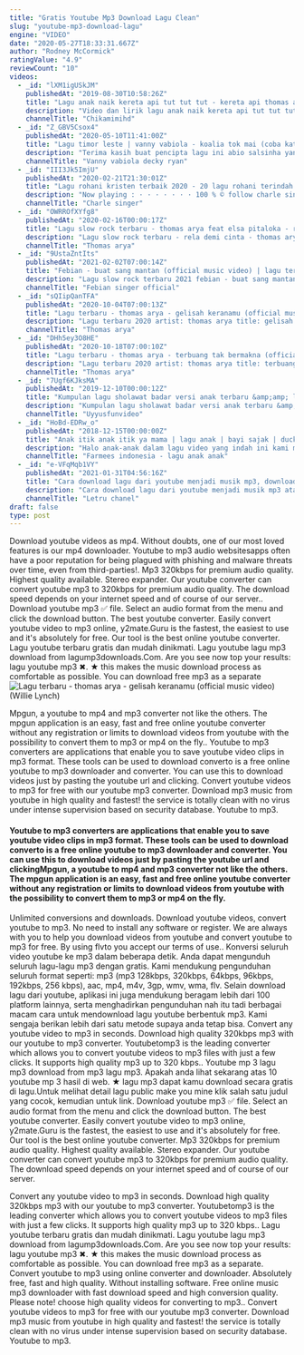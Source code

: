 ```yaml
---
title: "Gratis Youtube Mp3 Download Lagu Clean"
slug: "youtube-mp3-download-lagu"
engine: "VIDEO"
date: "2020-05-27T18:33:31.667Z"
author: "Rodney McCormick"
ratingValue: "4.9"
reviewCount: "10"
videos:
  - _id: "lXM1igUSkJM"
    publishedAt: "2019-08-30T10:58:26Z"
    title: "Lagu anak naik kereta api tut tut tut - kereta api thomas and friends asli"
    description: "Video dan lirik lagu anak naik kereta api tut tut tut - kereta api thomas and friends asli - lagu si meong kucing lucu"
    channelTitle: "Chikamimihd"
  - _id: "Z_GBV5Csox4"
    publishedAt: "2020-05-10T11:41:00Z"
    title: "Lagu timor leste | vanny vabiola - koalia tok mai (coba katakanlah) | official music video"
    description: "Terima kasih buat pencipta lagu ini abio salsinha yang telah mempercayai vanny untuk membawakan lagunya.. Salam buat"
    channelTitle: "Vanny vabiola decky ryan"
  - _id: "III3Jk5ImjU"
    publishedAt: "2020-02-21T21:30:01Z"
    title: "Lagu rohani kristen terbaik 2020 - 20 lagu rohani terindah 2020 - waktu tuhan"
    description: "Now playing : · · · · · · · 100 % © follow charle singer youtube → playlist"
    channelTitle: "Charle singer"
  - _id: "OWRROfXYfg8"
    publishedAt: "2020-02-16T00:00:17Z"
    title: "Lagu slow rock terbaru - thomas arya feat elsa pitaloka - rela demi cinta (official music video) mv"
    description: "Lagu slow rock terbaru - rela demi cinta - thomas arya feat elsa pitaloka songwriter: thomas arya music arranger: decky ryan video: rino @rw pro"
    channelTitle: "Thomas arya"
  - _id: "9UstaZntIts"
    publishedAt: "2021-02-02T07:00:14Z"
    title: "Febian - buat sang mantan (official music video) | lagu terbaru 2021"
    description: "Lagu slow rock terbaru 2021 febian - buat sang mantan artist : febian titel : buat sang mantan song &amp; lyric : febian arranger : trizz mixing mastering"
    channelTitle: "Febian singer official"
  - _id: "sQIipQanTFA"
    publishedAt: "2020-10-04T07:00:13Z"
    title: "Lagu terbaru - thomas arya - gelisah keranamu (official music video)"
    description: "Lagu terbaru 2020 artist: thomas arya title: gelisah keranamu songwriter: thomas aryadecky ryan music arranger: decky ryan video: @rw pro"
    channelTitle: "Thomas arya"
  - _id: "DHh5ey3O8HE"
    publishedAt: "2020-10-18T07:00:10Z"
    title: "Lagu terbaru - thomas arya - terbuang tak bermakna (official new acoustic)"
    description: "Lagu terbaru 2020 artist: thomas arya title: terbuang tak bermakna songwriter: thomas arya music arranger: decky ryan video: @rw pro cameraperson:"
    channelTitle: "Thomas arya"
  - _id: "7Ugf6KJksMA"
    publishedAt: "2019-12-10T00:00:12Z"
    title: "Kumpulan lagu sholawat badar versi anak terbaru &amp;amp; lagu anak populer"
    description: "Kumpulan lagu sholawat badar versi anak terbaru &amp; lagu anak populer sholawat badar versi anak-anak di bawakan almara &amp; uyyus, lagu anak islami"
    channelTitle: "Uyyusfunvideo"
  - _id: "HoBd-EDRw_o"
    publishedAt: "2018-12-15T00:00:00Z"
    title: "Anak itik anak itik ya mama | lagu anak | bayi sajak | duckling duckling | farmees indonesia"
    description: "Halo anak-anak dalam lagu video yang indah ini kami memiliki anak-anak kecil yang sangat nakal dan lucu melihat apa yang mereka lakukan di video ini."
    channelTitle: "Farmees indonesia - lagu anak anak"
  - _id: "e-VFqMqb1VY"
    publishedAt: "2021-01-31T04:56:16Z"
    title: "Cara download lagu dari youtube menjadi musik mp3, download mp3 dari youtube"
    description: "Cara download lagu dari youtube menjadi musik mp3 atau download mp3 dari youtube, ini bisa dilakukan sangat mudah tanpa harus menggunakan aplikasi"
    channelTitle: "Letru chanel"
draft: false
type: post
---
```


Download youtube videos as mp4. Without doubts, one of our most loved features is our mp4 downloader. Youtube to mp3 audio websitesapps often have a poor reputation for being plagued with phishing and malware threats over time, even from third-parties!. Mp3 320kbps for premium audio quality. Highest quality available. Stereo expander. Our youtube converter can convert youtube mp3 to 320kbps for premium audio quality. The download speed depends on your internet speed and of course of our server.. Download youtube mp3 ✅ file. Select an audio format from the menu and click the download button. The best youtube converter. Easily convert youtube video to mp3 online, y2mate.Guru is the fastest, the easiest to use and it&#39;s absolutely for free. Our tool is the best online youtube converter. Lagu youtube terbaru gratis dan mudah dinikmati. Lagu youtube lagu mp3 download from lagump3downloads.Com. Are you see now top your results: lagu youtube mp3 ✖. ★ this makes the music download process as comfortable as possible. You can download free mp3 as a separate
![Lagu terbaru - thomas arya - gelisah keranamu (official music video) (Willie Lynch)](https://i.ytimg.com/vi/sQIipQanTFA/hqdefault.jpg "Lagu terbaru - thomas arya - gelisah keranamu (official music video) (Marvin Brewer)")

Mpgun, a youtube to mp4 and mp3 converter not like the others. The mpgun application is an easy, fast and free online youtube converter without any registration or limits to download videos from youtube with the possibility to convert them to mp3 or mp4 on the fly.. Youtube to mp3 converters are applications that enable you to save youtube video clips in mp3 format. These tools can be used to download converto is a free online youtube to mp3 downloader and converter. You can use this to download videos just by pasting the youtube url and clicking. Convert youtube videos to mp3 for free with our youtube mp3 converter. Download mp3 music from youtube in high quality and fastest! the service is totally clean with no virus under intense supervision based on security database. Youtube to mp3.
<!--inArticleAds-->

<!--galleryOne-->

#### Youtube to mp3 converters are applications that enable you to save youtube video clips in mp3 format. These tools can be used to download converto is a free online youtube to mp3 downloader and converter. You can use this to download videos just by pasting the youtube url and clickingMpgun, a youtube to mp4 and mp3 converter not like the others. The mpgun application is an easy, fast and free online youtube converter without any registration or limits to download videos from youtube with the possibility to convert them to mp3 or mp4 on the fly.
<!--inArticleAds-->

<!--galleryTwo-->

Unlimited conversions and downloads. Download youtube videos, convert youtube to mp3. No need to install any software or register. We are always with you to help you download videos from youtube and convert youtube to mp3 for free. By using flvto you accept our terms of use.. Konversi seluruh video youtube ke mp3 dalam beberapa detik. Anda dapat mengunduh seluruh lagu-lagu mp3 dengan gratis. Kami mendukung pengunduhan seluruh format seperti: mp3 (mp3 128kbps, 320kbps, 64kbps, 96kbps, 192kbps, 256 kbps), aac, mp4, m4v, 3gp, wmv, wma, flv. Selain download lagu dari youtube, aplikasi ini juga mendukung beragam lebih dari 100 platform lainnya, serta menghadirkan pengunduhan nah itu tadi berbagai macam cara untuk mendownload lagu youtube berbentuk mp3. Kami sengaja berikan lebih dari satu metode supaya anda tetap bisa. Convert any youtube video to mp3 in seconds. Download high quality 320kbps mp3 with our youtube to mp3 converter. Youtubetomp3 is the leading converter which allows you to convert youtube videos to mp3 files with just a few clicks. It supports high quality mp3 up to 320 kbps.. Youtube mp 3 lagu mp3 download from mp3 lagu mp3. Apakah anda lihat sekarang atas 10 youtube mp 3 hasil di web. ★ lagu mp3 dapat kamu download secara gratis di lagu.Untuk melihat detail lagu public make you mine klik salah satu judul yang cocok, kemudian untuk link. Download youtube mp3 ✅ file. Select an audio format from the menu and click the download button. The best youtube converter. Easily convert youtube video to mp3 online, y2mate.Guru is the fastest, the easiest to use and it&#39;s absolutely for free. Our tool is the best online youtube converter. Mp3 320kbps for premium audio quality. Highest quality available. Stereo expander. Our youtube converter can convert youtube mp3 to 320kbps for premium audio quality. The download speed depends on your internet speed and of course of our server.
<!--galleryThree-->

Convert any youtube video to mp3 in seconds. Download high quality 320kbps mp3 with our youtube to mp3 converter. Youtubetomp3 is the leading converter which allows you to convert youtube videos to mp3 files with just a few clicks. It supports high quality mp3 up to 320 kbps.. Lagu youtube terbaru gratis dan mudah dinikmati. Lagu youtube lagu mp3 download from lagump3downloads.Com. Are you see now top your results: lagu youtube mp3 ✖. ★ this makes the music download process as comfortable as possible. You can download free mp3 as a separate. Convert youtube to mp3 using online converter and downloader. Absolutely free, fast and high quality. Without installing software. Free online music mp3 downloader with fast download speed and high conversion quality. Please note! choose high quality videos for converting to mp3.. Convert youtube videos to mp3 for free with our youtube mp3 converter. Download mp3 music from youtube in high quality and fastest! the service is totally clean with no virus under intense supervision based on security database. Youtube to mp3.